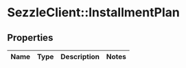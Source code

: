 # SezzleClient::InstallmentPlan

## Properties
Name | Type | Description | Notes
------------ | ------------- | ------------- | -------------

